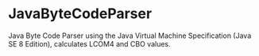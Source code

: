 # JavaByteCodeParser
Java Byte Code Parser using the Java Virtual Machine Specification (Java SE 8 Edition), calculates LCOM4 and CBO values.
